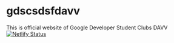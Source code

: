 # gdscsdsfdavv
This is official website of Google Developer Student Clubs DAVV
[![Netlify Status](https://api.netlify.com/api/v1/badges/a1d035d0-b42c-4787-b6bb-ac1a17d695ea/deploy-status)](https://app.netlify.com/sites/gdscsdsfdavv/deploys)
